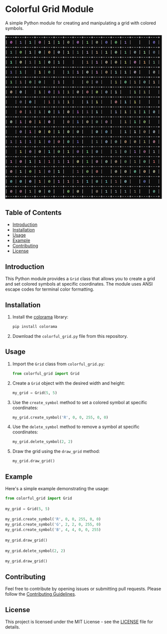 # Colorful Grid Module

A simple Python module for creating and manipulating a grid with colored symbols.

![Colorful Grid](https://github.com/agx-r/colorful-grid/raw/main/pic.jpg)

## Table of Contents

- [Introduction](#introduction)
- [Installation](#installation)
- [Usage](#usage)
- [Example](#example)
- [Contributing](#contributing)
- [License](#license)

## Introduction

This Python module provides a `Grid` class that allows you to create a grid and set colored symbols at specific coordinates. The module uses ANSI escape codes for terminal color formatting.

## Installation

1. Install the [colorama](https://pypi.org/project/colorama/) library:

    ```bash
    pip install colorama
    ```

2. Download the `colorful_grid.py` file from this repository.

## Usage

1. Import the `Grid` class from `colorful_grid.py`:

    ```python
    from colorful_grid import Grid
    ```

2. Create a `Grid` object with the desired width and height:

    ```python
    my_grid = Grid(5, 5)
    ```

3. Use the `create_symbol` method to set a colored symbol at specific coordinates:

    ```python
    my_grid.create_symbol('R', 0, 0, 255, 0, 0)
    ```

4. Use the `delete_symbol` method to remove a symbol at specific coordinates:

    ```python
    my_grid.delete_symbol(2, 2)
    ```

5. Draw the grid using the `draw_grid` method:

    ```python
    my_grid.draw_grid()
    ```

## Example

Here's a simple example demonstrating the usage:

```python
from colorful_grid import Grid

my_grid = Grid(5, 5)

my_grid.create_symbol('R', 0, 0, 255, 0, 0)
my_grid.create_symbol('G', 2, 2, 0, 255, 0)
my_grid.create_symbol('B', 4, 4, 0, 0, 255)

my_grid.draw_grid()

my_grid.delete_symbol(2, 2)

my_grid.draw_grid()
```

## Contributing

Feel free to contribute by opening issues or submitting pull requests. Please follow the [Contributing Guidelines](CONTRIBUTING.md).

## License

This project is licensed under the MIT License - see the [LICENSE](LICENSE) file for details.
